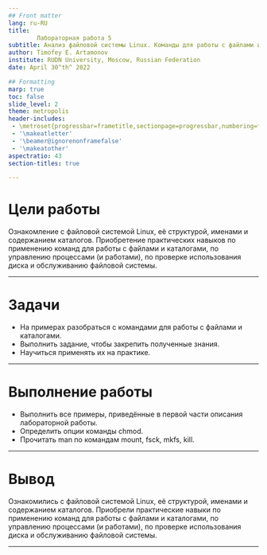 ```yaml
---
## Front matter
lang: ru-RU
title: 
        Лабораторная работа 5
subtitle: Анализ файловой системы Linux. Команды для работы с файлами и каталогами
author: Timofey E. Artamonov
institute: RUDN University, Moscow, Russian Federation
date: April 30^th^ 2022

## Formatting
marp: true
toc: false
slide_level: 2
theme: metropolis
header-includes: 
 - \metroset{progressbar=frametitle,sectionpage=progressbar,numbering=fraction}
 - '\makeatletter'
 - '\beamer@ignorenonframefalse'
 - '\makeatother'
aspectratio: 43
section-titles: true

---
```


# Цели работы

Ознакомление с файловой системой Linux, её структурой, именами и содержанием каталогов. Приобретение практических навыков по применению команд для работы
с файлами и каталогами, по управлению процессами (и работами), по проверке использования диска и обслуживанию файловой системы.

---

# Задачи

* На примерах разобраться с командами для работы с файлами и каталогами.
* Выполнить задание, чтобы закрепить полученные знания.
* Научиться применять их на практике.

---

# Выполнение работы

* Выполнить все примеры, приведённые в первой части описания лабораторной работы.
* Определить опции команды chmod.
* Прочитать man по командам mount, fsck, mkfs, kill.
---

# Вывод

Ознакомились с файловой системой Linux, её структурой, именами и содержанием каталогов. Приобрели практические навыки по применению команд для работы
с файлами и каталогами, по управлению процессами (и работами), по проверке использования диска и обслуживанию файловой системы.

---
